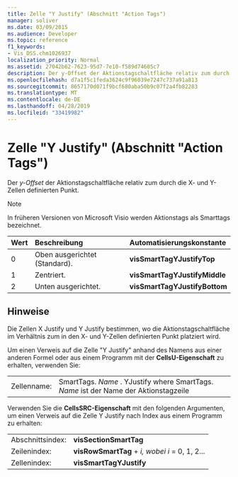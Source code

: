 ```yaml
---
title: Zelle "Y Justify" (Abschnitt "Action Tags")
manager: soliver
ms.date: 03/09/2015
ms.audience: Developer
ms.topic: reference
f1_keywords:
- Vis_DSS.chm1026937
localization_priority: Normal
ms.assetid: 27042b62-7623-95d7-7e10-f589d74605c7
description: Der y-Offset der Aktionstagschaltfläche relativ zum durch die X- und Y-Zellen definierten Punkt.
ms.openlocfilehash: d7a1f5c1feda3624c9f96039e7247c737a91a813
ms.sourcegitcommit: 8657170d071f9bcf680aba50b9c07f2a4fb82283
ms.translationtype: MT
ms.contentlocale: de-DE
ms.lasthandoff: 04/28/2019
ms.locfileid: "33419982"
---
```

# <a name="y-justify-cell-action-tags-section"></a>Zelle "Y Justify" (Abschnitt "Action Tags")

Der  *y-Offset*  der Aktionstagschaltfläche relativ zum durch die X- und Y-Zellen definierten Punkt. 
  
> [!NOTE]
> In früheren Versionen von Microsoft Visio werden Aktionstags als Smarttags bezeichnet. 
  
|**Wert**|**Beschreibung**|**Automatisierungskonstante**|
|:-----|:-----|:-----|
| 0  <br/> | Oben ausgerichtet (Standard).  <br/> |**visSmartTagYJustifyTop** <br/> |
| 1  <br/> | Zentriert.  <br/> |**visSmartTagYJustifyMiddle** <br/> |
| 2  <br/> | Unten ausgerichtet.  <br/> |**visSmartTagYJustifyBottom** <br/> |
   
## <a name="remarks"></a>Hinweise

Die Zellen X Justify und Y Justify bestimmen, wo die Aktionstagschaltfläche im Verhältnis zum in den X- und Y-Zellen definierten Punkt platziert wird.
  
Um einen Verweis auf die Zelle "Y Justify" anhand des Namens aus einer anderen Formel oder aus einem Programm mit der **CellsU-Eigenschaft** zu erhalten, verwenden Sie: 
  
|||
|:-----|:-----|
| Zellenname:  <br/> | SmartTags.  *Name*  . YJustify where SmartTags. *Name*  ist der Name der Aktionstagzeile  <br/> |
   
Verwenden Sie die **CellsSRC-Eigenschaft** mit den folgenden Argumenten, um einen Verweis auf die Zelle Y Justify nach Index aus einem Programm zu erhalten: 
  
|||
|:-----|:-----|
| Abschnittsindex:  <br/> |**visSectionSmartTag** <br/> |
| Zeilenindex:  <br/> |**visRowSmartTag**  +   *i,* *wobei i* = 0, 1, 2...  <br/> |
| Zellenindex:  <br/> |**visSmartTagYJustify** <br/> |
   

